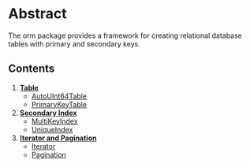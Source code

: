 # Abstract

The orm package provides a framework for creating relational database tables with primary and secondary keys.

## Contents

1. **[Table](01_table.md)**
   * [AutoUInt64Table](01_table.md#autouint64table)
   * [PrimaryKeyTable](01_table.md#primarykeytable)
2. **[Secondary Index](02_secondary_index.md)**
   * [MultiKeyIndex](02_secondary_index.md#multikeyindex)
   * [UniqueIndex](02_secondary_index.md#uniqueindex)
3. **[Iterator and Pagination](03_iterator_pagination.md)**
   * [Iterator](03_iterator_pagination.md#iterator)
   * [Pagination](03_iterator_pagination.md#pagination)
